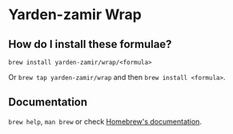 # Yarden-zamir Wrap

## How do I install these formulae?

`brew install yarden-zamir/wrap/<formula>`

Or `brew tap yarden-zamir/wrap` and then `brew install <formula>`.

## Documentation

`brew help`, `man brew` or check [Homebrew's documentation](https://docs.brew.sh).
